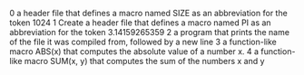 0 a header file that defines a macro named SIZE as an abbreviation for the token 1024
1 Create a header file that defines a macro named PI as an abbreviation for the token 3.14159265359
2 a program that prints the name of the file it was compiled from, followed by a new line
3 a function-like macro ABS(x) that computes the absolute value of a number x.
4 a function-like macro SUM(x, y) that computes the sum of the numbers x and y